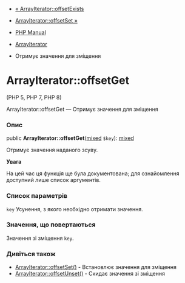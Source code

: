 - [« ArrayIterator::offsetExists](arrayiterator.offsetexists.md)
- [ArrayIterator::offsetSet »](arrayiterator.offsetset.md)

- [PHP Manual](index.md)
- [ArrayIterator](class.arrayiterator.md)
- Отримує значення для зміщення

# ArrayIterator::offsetGet

(PHP 5, PHP 7, PHP 8)

ArrayIterator::offsetGet — Отримує значення для зміщення

### Опис

public
**ArrayIterator::offsetGet**([mixed](language.types.declarations.md#language.types.declarations.mixed)
`$key`):
[mixed](language.types.declarations.md#language.types.declarations.mixed)

Отримує значення наданого зсуву.

**Увага**

На цей час ця функція ще була документована; для
ознайомлення доступний лише список аргументів.

### Список параметрів

`key`
Усунення, з якого необхідно отримати значення.

### Значення, що повертаються

Значення зі зміщення `key`.

### Дивіться також

- [ArrayIterator::offsetSet()](arrayiterator.offsetset.md) -
Встановлює значення для зміщення
- [ArrayIterator::offsetUnset()](arrayiterator.offsetunset.md) -
Скидає значення зі зміщення
